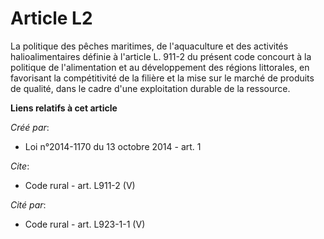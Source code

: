 # Article L2

La politique des pêches maritimes, de l'aquaculture et des activités halioalimentaires définie à l'article L. 911-2 du
présent code concourt à la politique de l'alimentation et au développement des régions littorales, en favorisant la
compétitivité de la filière et la mise sur le marché de produits de qualité, dans le cadre d'une exploitation durable de la
ressource.

**Liens relatifs à cet article**

_Créé par_:

  - Loi n°2014-1170 du 13 octobre 2014 - art. 1

_Cite_:

  - Code rural - art. L911-2 (V)

_Cité par_:

  - Code rural - art. L923-1-1 (V)
